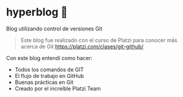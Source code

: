 # hyperblog 💚
Blog utilizando control de versiones Git

>Este blog fue realizado con el curso de Platzi para conocer más acerca de Git https://platzi.com/clases/git-github/

Con este blog entendí como hacer:
- Todos los comandos de GIT
- El flujo de trabajo en GitHub
- Buenas prácticas en Git
- Creado por el increíble Platzi Team
